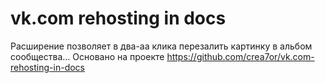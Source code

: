 vk.com rehosting in docs
========================

Расширение позволяет в два-аа клика перезалить картинку в альбом сообщества...
Основано на проекте https://github.com/crea7or/vk.com-rehosting-in-docs
